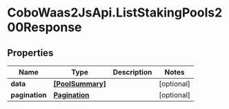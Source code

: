 # CoboWaas2JsApi.ListStakingPools200Response

## Properties

Name | Type | Description | Notes
------------ | ------------- | ------------- | -------------
**data** | [**[PoolSummary]**](PoolSummary.md) |  | [optional] 
**pagination** | [**Pagination**](Pagination.md) |  | [optional] 


